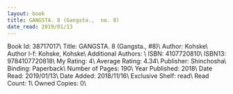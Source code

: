 ```yaml
---
layout: book
title: GANGSTA. 8 (Gangsta.,  no. 8)
date_read: 2019/01/13
---
```


Book Id: 38717017\ 
Title: GANGSTA. 8 (Gangsta., #8)\ 
Author: Kohske\ 
Author l-f: Kohske, Kohske\ 
Additional Authors: \ 
ISBN: 4107720810\ 
ISBN13: 9784107720818\ 
My Rating: 4\ 
Average Rating: 4.34\ 
Publisher: Shinchosha\ 
Binding: Paperback\ 
Number of Pages: 190\ 
Year Published: 2018\ 
Date Read: 2019/01/13\ 
Date Added: 2018/11/16\ 
Exclusive Shelf: read\ 
Read Count: 1\ 
Owned Copies: 0\ 

